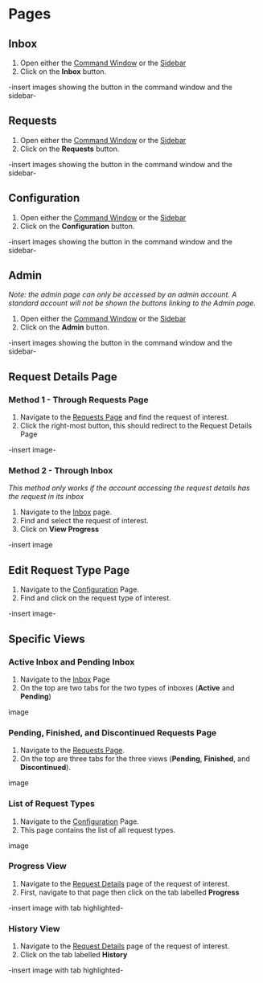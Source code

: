 # Pages

## Inbox

1. Open either the [Command Window](#command-window-shortcut) or the [Sidebar](#sidebar)
2. Click on the **Inbox** button.

-insert images showing the button in the command window and the sidebar-

## Requests

1. Open either the [Command Window](#command-window-shortcut) or the [Sidebar](#sidebar)
2. Click on the **Requests** button.

-insert images showing the button in the command window and the sidebar-

## Configuration

1. Open either the [Command Window](#command-window-shortcut) or the [Sidebar](#sidebar)
2. Click on the **Configuration** button.

-insert images showing the button in the command window and the sidebar-

## Admin

_Note: the admin page can only be accessed by an admin account._
_A standard account will not be shown the buttons linking to the Admin page._ <br/>

1. Open either the [Command Window](#command-window-shortcut) or the [Sidebar](#sidebar)
2. Click on the **Admin** button.

-insert images showing the button in the command window and the sidebar-

## Request Details Page

### Method 1 - Through Requests Page

1. Navigate to the [Requests Page](#requests) and find the request of interest.
2. Click the right-most button, this should redirect to the Request Details Page

-insert image-

### Method 2 - Through Inbox

_This method only works if the account accessing the request details has the request in its inbox_

1. Navigate to the [Inbox](#inbox) page.
2. Find and select the request of interest.
3. Click on **View Progress**

-insert image

## Edit Request Type Page

1. Navigate to the [Configuration](#configuration) Page.
2. Find and click on the request type of interest.

-insert image-

## Specific Views

### Active Inbox and Pending Inbox

1. Navigate to the [Inbox](#inbox) Page
2. On the top are two tabs for the two types of inboxes (**Active** and **Pending**)

image

### Pending, Finished, and Discontinued Requests Page

1. Navigate to the [Requests Page](#requests). <br/>
2. On the top are three tabs for the three views (**Pending**, **Finished**, and **Discontinued**).

image

### List of Request Types

1. Navigate to the [Configuration](#configuration) Page.
2. This page contains the list of all request types.

image

### Progress View

1. Navigate to the [Request Details](#request-details-page) page of the request of interest.
2. First, navigate to that page then click on the tab labelled **Progress**

-insert image with tab highlighted-

### History View

1. Navigate to the [Request Details](#request-details-page) page of the request of interest.
2. Click on the tab labelled **History**

-insert image with tab highlighted-
